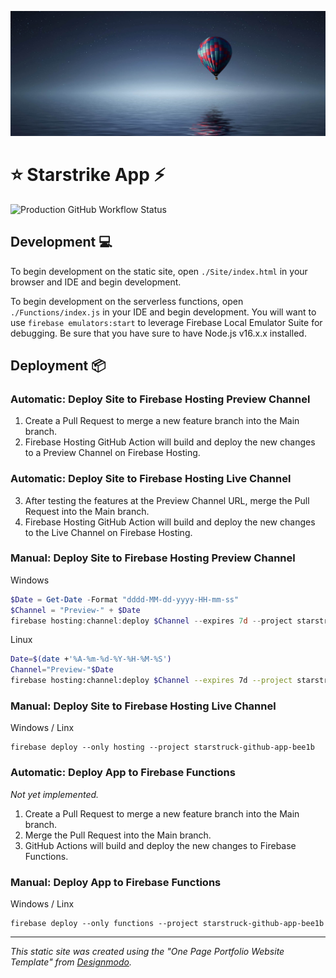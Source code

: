![Starstrike App Banner](/README/banner.jpg "Starstrike App Banner")

# ⭐ Starstrike App ⚡

![Production GitHub Workflow Status](https://github.com/joshkautz/Starstrike-App/actions/workflows/firebase-hosting-merge.yml/badge.svg "Production GitHub Workflow Status")

## Development 💻

To begin development on the static site, open `./Site/index.html` in your browser and IDE and begin development.

To begin development on the serverless functions, open `./Functions/index.js` in your IDE and begin development. You will want to use `firebase emulators:start` to leverage Firebase Local Emulator Suite for debugging. Be sure that you have sure to have Node.js v16.x.x installed.

## Deployment 📦

### Automatic: Deploy Site to Firebase Hosting Preview Channel

1. Create a Pull Request to merge a new feature branch into the Main branch.
2. Firebase Hosting GitHub Action will build and deploy the new changes to a Preview Channel on Firebase Hosting.

### Automatic: Deploy Site to Firebase Hosting Live Channel

3. After testing the features at the Preview Channel URL, merge the Pull Request into the Main branch.
4. Firebase Hosting GitHub Action will build and deploy the new changes to the Live Channel on Firebase Hosting.

### Manual: Deploy Site to Firebase Hosting Preview Channel

Windows

```PowerShell
$Date = Get-Date -Format "dddd-MM-dd-yyyy-HH-mm-ss"
$Channel = "Preview-" + $Date
firebase hosting:channel:deploy $Channel --expires 7d --project starstruck-github-app-bee1b
```

Linux

```Bash
Date=$(date +'%A-%m-%d-%Y-%H-%M-%S')
Channel="Preview-"$Date
firebase hosting:channel:deploy $Channel --expires 7d --project starstruck-github-app-bee1b
```

### Manual: Deploy Site to Firebase Hosting Live Channel

Windows / Linx

```
firebase deploy --only hosting --project starstruck-github-app-bee1b
```

### Automatic: Deploy App to Firebase Functions

_Not yet implemented._

1. Create a Pull Request to merge a new feature branch into the Main branch.
2. Merge the Pull Request into the Main branch.
3. GitHub Actions will build and deploy the new changes to Firebase Functions.

### Manual: Deploy App to Firebase Functions

Windows / Linx

```
firebase deploy --only functions --project starstruck-github-app-bee1b
```

<hr>

_This static site was created using the "One Page Portfolio Website Template" from [Designmodo](https://github.com/designmodo/html-website-templates)._
